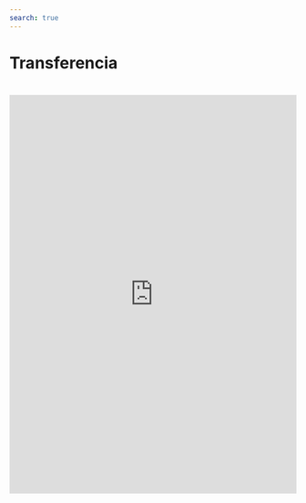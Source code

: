 ```yaml
---
search: true
---
```


# Transferencia

<iframe src="https://widgets-es.modyo.com/inversiones/transferencia" width="100%" height="700px" frameBorder="0"  style="overflow:auto;margin-top:20px;"/>
